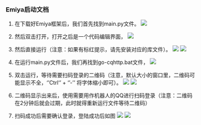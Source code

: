 ### Emiya启动文档
1. 在下载好Emiya框架后，我们首先找到main.py文件。
![](../docs/res/main.png)

2. 然后双击打开，打开之后是一个代码编辑界面，
![](../docs/res/main2.png)
3. 然后直接运行（注意：如果有标红提示，请先安装对应的库文件）。
![](../docs/res/main3.png)
![](../docs/res/main4.png)
4. 在运行main.py文件后，我们再找到go-cqhttp.bat文件，
![](../docs/res/bat1.png)
5. 双击运行，等待需要扫码登录的二维码（注意，默认大小的窗口里，二维码可能显示不全，‘’Ctrl‘’ + ‘’-’’  将字体缩小即可）。
[![](../docs/res/bat2.png)](./res/bat2.png)
![](../docs/res/bat3.png)
6. 二维码显示出来后，使用需要用作机器人的QQ进行扫码登录（注意：二维码在2分钟后就会过期，此时就得重新运行文件等待二维码）
7. 扫码成功后需要确认登录，登陆成功后如图
![](../docs/res/bat4.png)
![](../docs/res/main5.png)
